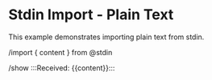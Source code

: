 # Stdin Import - Plain Text

This example demonstrates importing plain text from stdin.

/import { content } from @stdin

/show :::Received: {{content}}:::